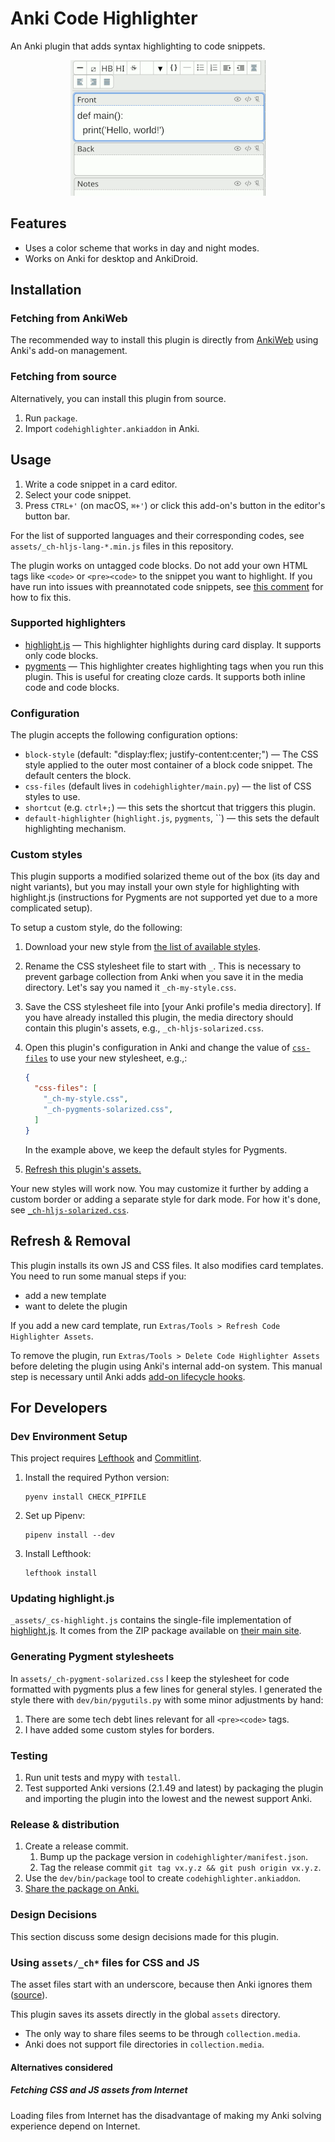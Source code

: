 # Anki Code Highlighter

An Anki plugin that adds syntax highlighting to code snippets.

<!-- markdownlint-disable-next-line -->
<p align="center"><img src="screenshots/animation-small.gif"/></p>

## Features

* Uses a color scheme that works in day and night modes.
* Works on Anki for desktop and AnkiDroid.

## Installation

### Fetching from AnkiWeb

The recommended way to install this plugin is directly from
[AnkiWeb](https://ankiweb.net/shared/info/112228974) using Anki's add-on
management.

### Fetching from source

Alternatively, you can install this plugin from source.

1. Run `package`.
2. Import `codehighlighter.ankiaddon` in Anki.

## Usage

1. Write a code snippet in a card editor.
2. Select your code snippet.
3. Press `CTRL+'` (on macOS, `⌘+'`) or click this add-on's button in the
   editor's button bar.

For the list of supported languages and their corresponding codes, see
`assets/_ch-hljs-lang-*.min.js` files in this repository.

The plugin works on untagged code blocks. Do not add your own HTML tags like
`<code>` or `<pre><code>` to the snippet you want to highlight. If you have run
into issues with preannotated code snippets, see [this
comment](https://github.com/gregorias/anki-code-highlighter/issues/29#issuecomment-1367298126)
for how to fix this.

### Supported highlighters

* [highlight.js](https://highlightjs.org/) — This highlighter highlights during
  card display. It supports only code blocks.
* [pygments](https://pygments.org/) — This highlighter creates highlighting
  tags when you run this plugin. This is useful for creating cloze cards.
  It supports both inline code and code blocks.

### Configuration

The plugin accepts the following configuration options:

* `block-style` (default: "display:flex; justify-content:center;") — The CSS
  style applied to the outer most container of a block code snippet. The
  default centers the block.
* `css-files` (default lives in `codehighlighter/main.py`) — the list of CSS
  styles to use.
* `shortcut` (e.g. `ctrl+;`) — this sets the shortcut that triggers this
  plugin.
* `default-highlighter` (`highlight.js`, `pygments`, ``) — this sets the
  default highlighting mechanism.

### Custom styles

This plugin supports a modified solarized theme out of the box (its day and
night variants), but you may install your own style for highlighting with
highlight.js (instructions for Pygments are not supported yet due to a more
complicated setup).

To setup a custom style, do the following:

1. Download your new style from [the list of available
   styles](https://github.com/highlightjs/highlight.js/tree/main/src/styles).
1. Rename the CSS stylesheet file to start with `_`. This is necessary to
   prevent garbage collection from Anki when you save it in the media
   directory. Let's say you named it `_ch-my-style.css`.
1. Save the CSS stylesheet file into [your Anki profile's media
   directory]. If you have already installed this plugin, the media
   directory should contain this plugin's assets, e.g.,
   `_ch-hljs-solarized.css`.
1. Open this plugin's configuration in Anki and change the value of
   [`css-files`](#configuration) to use your new stylesheet, e.g.,:

   ```json
   {
     "css-files": [
       "_ch-my-style.css",
       "_ch-pygments-solarized.css",
     ]
   }
   ```

   In the example above, we keep the default styles for Pygments.
1. [Refresh this plugin's assets.](#refresh--removal)

Your new styles will work now. You may customize it further by adding a custom
border or adding a separate style for dark mode. For how it's done, see
[`_ch-hljs-solarized.css`](https://github.com/gregorias/anki-code-highlighter/blob/main/assets/_ch-hljs-solarized.css).


## Refresh & Removal

This plugin installs its own JS and CSS files. It also modifies card
templates. You need to run some manual steps if you:

- add a new template
- want to delete the plugin

If you add a new card template, run `Extras/Tools > Refresh Code Highlighter
Assets`.

To remove the plugin, run `Extras/Tools > Delete Code Highlighter Assets`
before deleting the plugin using Anki's internal add-on system. This
manual step is necessary until Anki adds [add-on lifecycle
hooks](https://forums.ankiweb.net/t/install-update-delete-addon-hook-points/18532).

## For Developers

### Dev Environment Setup

This project requires [Lefthook](https://github.com/evilmartians/lefthook) and
[Commitlint](https://github.com/conventional-changelog/commitlint).

1. Install the required Python version:

   ```shell
   pyenv install CHECK_PIPFILE
   ```

1. Set up Pipenv:

    ```shell
    pipenv install --dev
    ```

1. Install Lefthook:

    ```shell
    lefthook install
    ```

### Updating highlight.js

`_assets/_cs-highlight.js` contains the single-file implementation of
[highlight.js][hljs]. It comes from the ZIP package available on [their main
site][hljs].

### Generating Pygment stylesheets

In `assets/_ch-pygment-solarized.css` I keep the stylesheet for code formatted
with pygments plus a few lines for general styles. I generated the style there with
`dev/bin/pygutils.py` with some minor adjustments by hand:

1. There are some tech debt lines relevant for all `<pre><code>` tags.
2. I have added some custom styles for borders.

### Testing

1. Run unit tests and mypy with `testall`.
2. Test supported Anki versions (2.1.49 and latest) by packaging the plugin and
   importing the plugin into the lowest and the newest support Anki.

### Release & distribution

1. Create a release commit.
    1. Bump up the package version in `codehighlighter/manifest.json`.
    2. Tag the release commit `git tag vx.y.z && git push origin vx.y.z`.
2. Use the `dev/bin/package` tool to create `codehighlighter.ankiaddon`.
3. [Share the package on Anki.](https://addon-docs.ankiweb.net/#/sharing)

### Design Decisions

This section discuss some design decisions made for this plugin.

### Using `assets/_ch*` files for CSS and JS

The asset files start with an underscore, because then Anki ignores them
([source](https://anki.tenderapp.com/discussions/ankidesktop/39510-anki-is-completely-ignoring-media-files-starting-with-underscores-when-cleaning-up)).

This plugin saves its assets directly in the global `assets` directory.

* The only way to share files seems to be through `collection.media`.
* Anki does not support file directories in `collection.media`.

#### Alternatives considered

##### Fetching CSS and JS assets from Internet

Loading files from Internet has the disadvantage of making my Anki solving
experience depend on Internet.

[hljs]: https://highlightjs.org/
